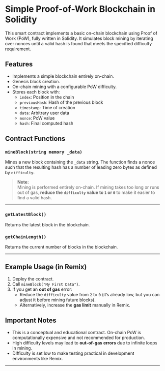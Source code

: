 # Simple Proof-of-Work Blockchain in Solidity

This smart contract implements a basic on-chain blockchain using Proof of Work (PoW), fully written in Solidity. It simulates block mining by iterating over nonces until a valid hash is found that meets the specified difficulty requirement.

## Features

- Implements a simple blockchain entirely on-chain.
- Genesis block creation.
- On-chain mining with a configurable PoW difficulty.
- Stores each block with:
  - `index`: Position in the chain
  - `previousHash`: Hash of the previous block
  - `timestamp`: Time of creation
  - `data`: Arbitrary user data
  - `nonce`: PoW value
  - `hash`: Final computed hash

## Contract Functions

### `mineBlock(string memory _data)`
Mines a new block containing the `_data` string. The function finds a nonce such that the resulting hash has a number of leading zero bytes as defined by `difficulty`.

> **Note:**  
> Mining is performed entirely on-chain. If mining takes too long or runs out of gas, **reduce the `difficulty` value to `1` or `0`** to make it easier to find a valid hash.

---

### `getLatestBlock()`
Returns the latest block in the blockchain.

### `getChainLength()`
Returns the current number of blocks in the blockchain.

---

## Example Usage (in Remix)

1. Deploy the contract.
2. Call `mineBlock("My First Data")`.
3. If you get an **out of gas** error:
   - Reduce the `difficulty` value from `2` to `0` (it’s already low, but you can adjust it before mining future blocks).
   - Alternatively, increase the **gas limit** manually in Remix.

## Important Notes

- This is a conceptual and educational contract. On-chain PoW is computationally expensive and not recommended for production.
- High difficulty levels may lead to **out-of-gas errors** due to infinite loops in mining.
- Difficulty is set low to make testing practical in development environments like Remix.

---
